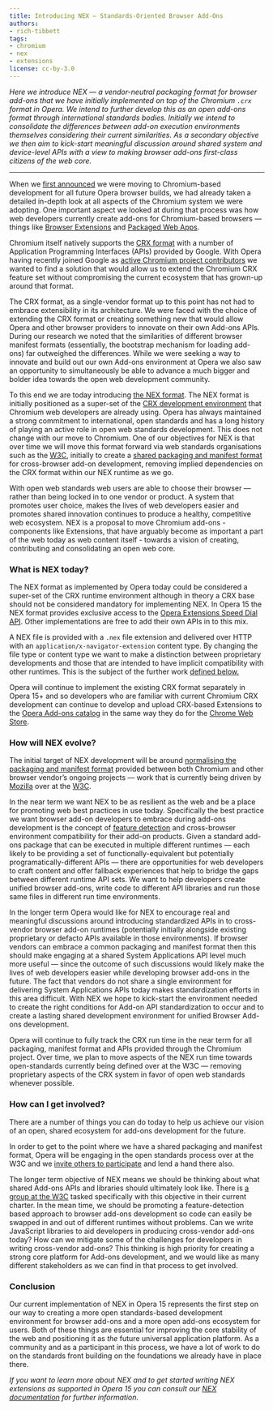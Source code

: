 ```yaml
---
title: Introducing NEX — Standards-Oriented Browser Add-Ons
authors:
- rich-tibbett
tags:
- chromium
- nex
- extensions
license: cc-by-3.0
---
```


_Here we introduce NEX — a vendor-neutral packaging format for browser add-ons that we have initially implemented on top of the Chromium `.crx` format in Opera. We intend to further develop this as an open add-ons format through international standards bodies. Initially we intend to consolidate the differences between add-on execution environments themselves considering their current similarities. As a secondary objective we then aim to kick-start meaningful discussion around shared system and device-level APIs with a view to making browser add-ons first-class citizens of the web core._

----

When we [first announced](http://business.opera.com/press/releases/general/opera-gears-up-at-300-million-users) we were moving to Chromium-based development for all future Opera browser builds, we had already taken a detailed in-depth look at all aspects of the Chromium system we were adopting. One important aspect we looked at during that process was how web developers currently create add-ons for Chromium-based browsers — things like [Browser Extensions](http://developer.chrome.com/extensions/index.html) and [Packaged Web Apps](http://developer.chrome.com/apps/about_apps.html).

Chromium itself natively supports the [CRX format](http://developer.chrome.com/extensions/crx.html) with a number of Application Programming Interfaces (APIs) provided by Google. With Opera having recently joined Google as [active Chromium project contributors](http://my.opera.com/ODIN/blog/2013/03/22/operas-webkit-patches) we wanted to find a solution that would allow us to extend the Chromium CRX feature set without compromising the current ecosystem that has grown-up around that format.

The CRX format, as a single-vendor format up to this point has not had to embrace extensibility in its architecture. We were faced with the choice of extending the CRX format or creating something new that would allow Opera and other browser providers to innovate on their own Add-ons APIs. During our research we noted that the similarities of different browser manifest formats (essentially, the bootstrap mechanism for loading add-ons) far outweighed the differences. While we were seeking a way to innovate and build out our own Add-ons environment at Opera we also saw an opportunity to simultaneously be able to advance a much bigger and bolder idea towards the open web development community.

To this end we are today introducing [the NEX format](https://dev.opera.com/extension-docs/tut_architecture_overview.html). The NEX format is initially positioned as a super-set of the [CRX development environment](http://developer.chrome.com/extensions/getstarted.html) that Chromium web developers are already using. Opera has always maintained a strong commitment to international, open standards and has a long history of playing an active role in open web standards development. This does not change with our move to Chromium. One of our objectives for NEX is that over time we will move this format forward via web standards organisations such as the [W3C](http://www.w3.org/), initially to create a [shared packaging and manifest format](http://manifest.sysapps.org) for cross-browser add-on development, removing implied dependencies on the CRX format within our NEX runtime as we go.

With open web standards web users are able to choose their browser — rather than being locked in to one vendor or product. A system that promotes user choice, makes the lives of web developers easier and promotes shared innovation continues to produce a healthy, competitive web ecosystem. NEX is a proposal to move Chromium add-ons - components like Extensions, that have arguably become as important a part of the web today as web content itself - towards a vision of creating, contributing and consolidating an open web core.

### What is NEX today?

The NEX format as implemented by Opera today could be considered a super-set of the CRX runtime environment although in theory a CRX base should not be considered mandatory for implementing NEX.  In Opera 15 the NEX format provides exclusive access to the [Opera Extensions Speed Dial API](https://dev.opera.com/articles/view/creating-opera-speed-dial-extensions/). Other implementations are free to add their own APIs in to this mix.

A NEX file is provided with a `.nex` file extension and delivered over HTTP with an `application/x-navigator-extension` content type. By changing the file type or content type we want to make a distinction between proprietary developments and those that are intended to have implicit compatibility with other runtimes. This is the subject of the further work [defined below.](#evolution)

Opera will continue to implement the existing CRX format separately in Opera 15+ and so developers who are familiar with current Chromium CRX development can continue to develop and upload CRX-based Extensions to the [Opera Add-ons catalog](https://addons.opera.com/en/extensions/) in the same way they do for the [Chrome Web Store](https://chrome.google.com/webstore).

### How will NEX evolve?

The initial target of NEX development will be around [normalising the packaging and manifest format](http://manifest.sysapps.org) provided between both Chromium and other browser vendor’s ongoing projects — work that is currently being driven by [Mozilla](http://www.mozilla.org/en-US/) over at the [W3C](http://www.w3.org/).

In the near term we want NEX to be as resilient as the web and be a place for promoting web best practices in use today. Specifically the best practice we want browser add-on developers to embrace during add-ons development is the concept of [feature detection](http://www.nczonline.net/blog/2009/12/29/feature-detection-is-not-browser-detection/) and cross-browser environment compatibility for their add-on products. Given a standard add-ons package that can be executed in multiple different runtimes — each likely to be providing a set of functionally-equivalent but potentially programatically-different APIs — there are opportunities for web developers to craft content and offer fallback experiences that help to bridge the gaps between different runtime API sets. We want to help developers create unified browser add-ons, write code to different API libraries and run those same files in different run time environments.

In the longer term Opera would like for NEX to encourage real and meaningful discussions around introducing standardized APIs in to cross-vendor browser add-on runtimes (potentially initially alongside existing proprietary or defacto APIs available in those environments). If browser vendors can embrace a common packaging and manifest format then this should make engaging at a shared System Applications API level much more useful — since the outcome of such discussions would likely make the lives of web developers easier while developing browser add-ons in the future. The fact that vendors do not share a single environment for delivering System Applications APIs today makes standardization efforts in this area difficult. With NEX we hope to kick-start the environment needed to create the right conditions for Add-on API standardization to occur and to create a lasting shared development environment for unified Browser Add-ons development.

Opera will continue to fully track the CRX run time in the near term for all packaging, manifest format and APIs provided through the Chromium project. Over time, we plan to move aspects of the NEX run time towards open-standards currently being defined over at the W3C — removing proprietary aspects of the CRX system in favor of open web standards whenever possible.

### How can I get involved?

There are a number of things you can do today to help us achieve our vision of an open, shared ecosystem for add-ons development for the future.

In order to get to the point where we have a shared packaging and manifest format, Opera will be engaging in the open standards process over at the W3C and we [invite others to participate](http://www.w3.org/2008/webapps/) and lend a hand there also.

The longer term objective of NEX means we should be thinking about what shared Add-ons APIs and libraries should ultimately look like. There is [a group at the W3C](http://www.w3.org/2012/sysapps/) tasked specifically with this objective in their current charter. In the mean time, we should be promoting a feature-detection based approach to browser add-ons development so code can easily be swapped in and out of different runtimes without problems. Can we write JavaScript libraries to aid developers in producing cross-vendor add-ons today? How can we mitigate some of the challenges for developers in writing cross-vendor add-ons? This thinking is high priority for creating a strong core platform for Add-ons development, and we would like as many different stakeholders as we can find in that process to get involved.

### Conclusion

Our current implementation of NEX in Opera 15 represents the first step on our way to creating a more open standards-based development environment for browser add-ons and a more open add-ons ecosystem for users. Both of these things are essential for improving the core stability of the web and positioning it as _the_ future universal application platform. As a community and as a participant in this process, we have a lot of work to do on the standards front building on the foundations we already have in place there.

_If you want to learn more about NEX and to get started writing NEX extensions as supported in Opera 15 you can consult our [NEX documentation](https://dev.opera.com/extension-docs/tut_architecture_overview.html) for further information._
